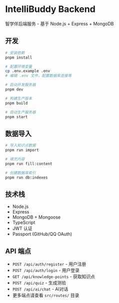 # IntelliBuddy Backend

智学伴后端服务 - 基于 Node.js + Express + MongoDB

## 开发

```bash
# 安装依赖
pnpm install

# 配置环境变量
cp .env.example .env
# 编辑 .env 文件，配置数据库连接等

# 启动开发服务器
pnpm dev

# 构建生产版本
pnpm build

# 启动生产服务器
pnpm start
```

## 数据导入

```bash
# 导入知识点数据
pnpm run import

# 填充内容
pnpm run fill:content

# 创建数据库索引
pnpm run db:indexes
```

## 技术栈

- Node.js
- Express
- MongoDB + Mongoose
- TypeScript
- JWT 认证
- Passport (GitHub/QQ OAuth)

## API 端点

- `POST /api/auth/register` - 用户注册
- `POST /api/auth/login` - 用户登录
- `GET /api/knowledge-points` - 获取知识点
- `POST /api/quiz` - 生成测验
- `POST /api/ai/chat` - AI对话
- 更多端点请查看 `src/routes/` 目录

